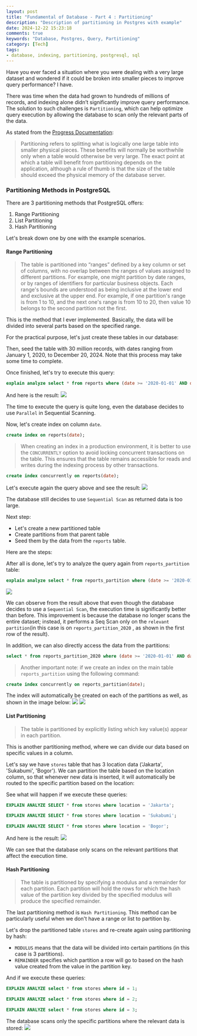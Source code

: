 ```yaml
---
layout: post
title: "Fundamental of Database - Part 4 : Partitioning"
description: "Description of partitioning in Postgres with example"
date: 2024-12-22 15:23:18
comments: true
keywords: "Database, Postgres, Query, Partitioning"
category: [Tech]
tags:
- database, indexing, partitioning, postgresql, sql
---
```



Have you ever faced a situation where you were dealing with a very large dataset and wondered if it could be broken into smaller pieces to improve query performance? I have.

There was time when the data had grown to hundreds of millions of records, and indexing alone didn’t significantly improve query performance. The solution to such challenges is `Partitioning`, which can help optimize query execution by allowing the database to scan only the relevant parts of the data.

As stated from the <a href="https://www.postgresql.org/docs/current/ddl-partitioning.html" target="_top"> Progress Documentation</a>:

> Partitioning refers to splitting what is logically one large table into smaller physical pieces.
These benefits will normally be worthwhile only when a table would otherwise be very large. The exact point at which a table will benefit from partitioning depends on the application, although a rule of thumb is that the size of the table should exceed the physical memory of the database server.

### Partitioning Methods in PostgreSQL
There are 3 partitioning methods that PostgreSQL offers:
1. Range Partitioning
2. List Partitioning
3. Hash Partitioning

Let's break down one by one with the example scenarios.

#### Range Partitioning

> The table is partitioned into “ranges” defined by a key column or set of columns, with no overlap between the ranges of values assigned to different partitions. For example, one might partition by date ranges, or by ranges of identifiers for particular business objects. Each range's bounds are understood as being inclusive at the lower end and exclusive at the upper end. For example, if one partition's range is from 1 to 10, and the next one's range is from 10 to 20, then value 10 belongs to the second partition not the first.

This is the method that I ever implemented. Basically, the data will be divided into several parts based on the specified range.

For the practical purpose, let's just create these tables in our database:
<script src="https://gist.github.com/ameliarahman/82cabd0c015aa3997cd49a1406d98906.js"></script>

Then, seed the table with 30 million records, with dates ranging from January 1, 2020, to December 20, 2024. Note that this process may take some time to complete.
<script src="https://gist.github.com/ameliarahman/1aa95ff3f42f45d53ee6a79d65903ee8.js"></script>

Once finished, let's try to execute this query:
```sql
explain analyze select * from reports where (date >= '2020-01-01' AND date < '2020-06-01');
```
And here is the result:
![](../assets/img/partitioning/partitioning_range_1.png)

The time to execute the query is quite long, even the database decides to use `Parallel` in Sequential Scanning.

Now, let's create index on column `date`.
```sql
create index on reports(date);
```

> When creating an index in a production environment, it is better to use the `CONCURRENTLY` option to avoid locking concurrent transactions on the table. This ensures that the table remains accessible for reads and writes during the indexing process by other transactions.

```sql
create index concurrently on reports(date);
```

Let's execute again the query above and see the result:
![](../assets/img/partitioning/partitioning_range_2.png)

The database still decides to use `Sequential Scan` as returned data is too large.

Next step:
- Let's create a new partitioned table
- Create partitions from that parent table
- Seed them by the data from the `reports` table. 

Here are the steps:

<script src="https://gist.github.com/ameliarahman/9a8b74877931773295a56391682563b3.js"></script>

After all is done, let's try to analyze the query again from `reports_partition` table:
```sql
explain analyze select * from reports_partition where (date >= '2020-01-01' AND date < '2020-06-01');
```
![](../assets/img/partitioning/partitioning_range_3.png)

We can observe from the result above that even though the database decides to use a `Sequential Scan`, the execution time is significantly better than before. This improvement is because the database no longer scans the entire dataset; instead, it performs a Seq Scan only on the `relevant partition`(in this case is on `reports_partition_2020` , as shown in the first row of the result).

In addition, we can also directly access the data from the partitions:

```sql
select * from reports_partition_2020 where (date >= '2020-01-01' AND date < '2020-06-01');
```


> Another important note: if we create an index on the main table `reports_partition` using the following command:
```sql
create index concurrently on reports_partition(date);
```
The index will automatically be created on each of the partitions as well, as shown in the image below:
![](../assets/img/partitioning/partitioning_range_4.png)
![](../assets/img/partitioning/partitioning_range_5.png)


#### List Partitioning
> The table is partitioned by explicitly listing which key value(s) appear in each partition.

This is another partitioning method, where we can divide our data based on specific values in a column.

Let's say we have `stores` table that has 3 location data ('Jakarta', 'Sukabumi', 'Bogor'). We can partition the table based on the location column, so that whenever new data is inserted, it will automatically be routed to the specific partition based on the location:

<script src="https://gist.github.com/ameliarahman/a193678c069937c9d37ec0779e22f05b.js"></script>

See what will happen if we execute these queries:
```sql
EXPLAIN ANALYZE SELECT * from stores where location = 'Jakarta';

EXPLAIN ANALYZE SELECT * from stores where location = 'Sukabumi';

EXPLAIN ANALYZE SELECT * from stores where location = 'Bogor';
```

And here is the result:
![](../assets/img/partitioning/partitioning_list_1.png)

We can see that the database only scans on the relevant partitions that affect the execution time.

#### Hash Partitioning
> The table is partitioned by specifying a modulus and a remainder for each partition. Each partition will hold the rows for which the hash value of the partition key divided by the specified modulus will produce the specified remainder.

The last partitioning method is `Hash Partitioning`. This method can be particularly useful when we don't have a range or list to partition by.

Let's drop the partitioned table `stores` and re-create again using partitioning by hash:
<script src="https://gist.github.com/ameliarahman/756d36194d325efecc198040eba416e5.js"></script>

- `MODULUS` means that the data will be divided into certain partitions (in this case is 3 partitions).
- `REMAINDER` specifies which partition a row will go to based on the hash value created from the value in the partition key.

And if we execute these queries:
```sql
EXPLAIN ANALYZE select * from stores where id = 1;

EXPLAIN ANALYZE select * from stores where id = 2;

EXPLAIN ANALYZE select * from stores where id = 3;
```

The database scans only the specific partitions where the relevant data is stored:
![](../assets/img/partitioning/partitioning_hash_1.png)

